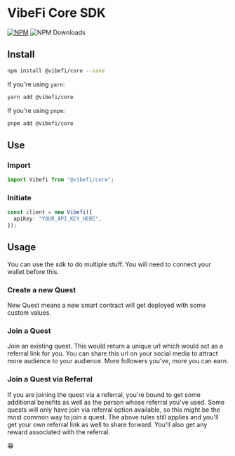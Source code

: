# VibeFi Core SDK

[![NPM](https://img.shields.io/badge/NPM-%23CB3837.svg?style=for-the-badge&logo=npm&logoColor=white)](https://www.npmjs.com/package/@vibefi/core)
![NPM Downloads](https://img.shields.io/npm/dm/%40vibefi%2Fcore)

## Install

```sh
npm install @vibefi/core --save
```

If you're using `yarn`:
```sh
yarn add @vibefi/core
```

If you're using `pnpm`:
```sh
pnpm add @vibefi/core
```

## Use

### Import

```ts
import Vibefi from "@vibefi/core";
```

### Initiate

```ts
const client = new Vibefi({
  apiKey: "YOUR_API_KEY_HERE",
});
```

## Usage

You can use the sdk to do multiple stuff. You will need to connect your wallet before this.

### Create a new Quest
New Quest means a new smart contract will get deployed with some custom values.

### Join a Quest
Join an existing quest. This would return a unique url which would act as a referral link for you. You can share this url on your social media to attract more audience to your audience. More followers you've, more you can earn.

### Join a Quest via Referral
If you are joining the quest via a referral, you're bound to get some additional benefits as well as the person whose referral you've used. Some quests will only have join via referral option available, so this might be the most common way to join a quest. The above rules still applies and you'll get your own referral link as well to share forward. You'll also get any reward associated with the referral.

😁
